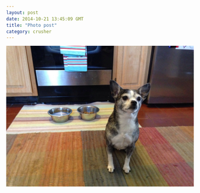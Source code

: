```yaml
---
layout: post
date: 2014-10-21 13:45:09 GMT
title: "Photo post"
category: crusher
---
```

![travisj](/images/3fb7a96acdd8e43aa71cd24503e4682424e2744f25eeeea0da308f596763529d.jpg)
